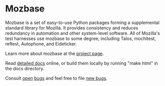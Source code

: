 # Mozbase

Mozbase is a set of easy-to-use Python packages forming a supplemental standard
library for Mozilla. It provides consistency and reduces redundancy in
automation and other system-level software. All of Mozilla's test harnesses use
mozbase to some degree, including Talos, mochitest, reftest, Autophone, and
Eideticker.

Learn more about mozbase at the [project page][].

Read [detailed docs][] online, or build them locally by running "make html" in
the docs directory.

Consult [open][] [bugs][] and feel free to file [new bugs][].


[project page]: https://wiki.mozilla.org/Auto-tools/Projects/Mozbase
[detailed docs]: https://firefox-source-docs.mozilla.org/mozbase/index.html
[open]: https://bugzilla.mozilla.org/buglist.cgi?resolution=---&component=Mozbase&product=Testing
[bugs]: https://bugzilla.mozilla.org/buglist.cgi?resolution=---&status_whiteboard_type=allwordssubstr&query_format=advanced&status_whiteboard=mozbase
[new bugs]: https://bugzilla.mozilla.org/enter_bug.cgi?product=Testing&component=Mozbase
